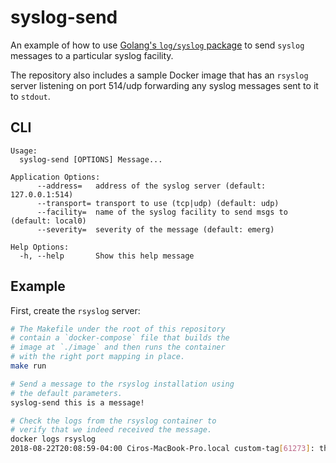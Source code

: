 # syslog-send

An example of how to use [Golang's `log/syslog` package](https://golang.org/pkg/log/syslog/) to send `syslog` messages to a particular syslog facility.

The repository also includes a sample Docker image that has an `rsyslog` server listening on port 514/udp forwarding any syslog messages sent to it to `stdout`.

## CLI

```
Usage:
  syslog-send [OPTIONS] Message...

Application Options:
      --address=   address of the syslog server (default: 127.0.0.1:514)
      --transport= transport to use (tcp|udp) (default: udp)
      --facility=  name of the syslog facility to send msgs to (default: local0)
      --severity=  severity of the message (default: emerg)

Help Options:
  -h, --help       Show this help message
```

## Example

First, create the `rsyslog` server:

```sh
# The Makefile under the root of this repository
# contain a `docker-compose` file that builds the
# image at `./image` and then runs the container
# with the right port mapping in place.
make run

# Send a message to the rsyslog installation using
# the default parameters.
syslog-send this is a message!

# Check the logs from the rsyslog container to
# verify that we indeed received the message.
docker logs rsyslog
2018-08-22T20:08:59-04:00 Ciros-MacBook-Pro.local custom-tag[61273]: this is a message!
```
